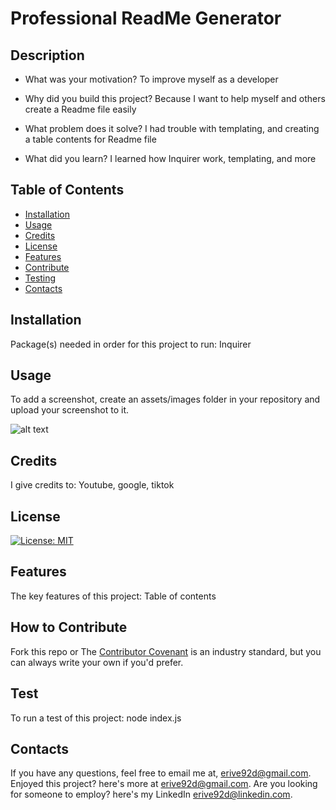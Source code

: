
# Professional ReadMe Generator

## Description

- What was your motivation?
To improve myself as a developer

- Why did you build this project?
Because I want to help myself and others create a Readme file easily

- What problem does it solve?
I had trouble with templating, and creating a table contents for Readme file

- What did you learn?
I learned how Inquirer work, templating, and more


## Table of Contents

- [Installation](#installation)
- [Usage](#usage)
- [Credits](#credits)
- [License](#license)
- [Features](#features)
- [Contribute](#contribute)
- [Testing](#test)
- [Contacts](#contacts)


## Installation
Package(s) needed in order for this project to run:
Inquirer

## Usage
To add a screenshot, create an assets/images folder in your repository and upload your screenshot to it.

![alt text](assets/images/screenshot.png)



## Credits
I give credits to:
Youtube, google, tiktok

## License
[![License: MIT](https://img.shields.io/badge/License-MIT-yellow.svg)](https://opensource.org/licenses/MIT)

## Features
The key features of this project:
Table of contents

## How to Contribute
Fork this repo 
or
The [Contributor Covenant](https://www.contributor-covenant.org/) is an industry standard, but you can always write your own if you'd prefer.


## Test
To run a test of this project:
node index.js

## Contacts
If you have any questions, feel free to email me at, erive92d@gmail.com.
Enjoyed this project? here's more at erive92d@gmail.com.
Are you looking for someone to employ? here's my LinkedIn erive92d@linkedin.com.
   

